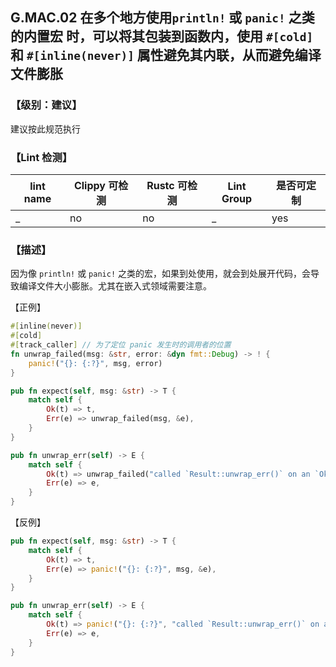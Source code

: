 ## G.MAC.02   在多个地方使用`println!` 或 `panic!` 之类的内置宏 时，可以将其包装到函数内，使用 `#[cold]` 和 `#[inline(never)]` 属性避免其内联，从而避免编译文件膨胀

### 【级别：建议】

建议按此规范执行

### 【Lint 检测】

| lint name | Clippy 可检测 | Rustc 可检测 | Lint Group | 是否可定制 |
| --------- | ------------- | ------------ | ---------- | ---------- |
| _         | no            | no           | _          | yes        |

### **【描述】**

因为像 `println!` 或 `panic!` 之类的宏，如果到处使用，就会到处展开代码，会导致编译文件大小膨胀。尤其在嵌入式领域需要注意。

【正例】

```rust
#[inline(never)]
#[cold]
#[track_caller] // 为了定位 panic 发生时的调用者的位置
fn unwrap_failed(msg: &str, error: &dyn fmt::Debug) -> ! {
    panic!("{}: {:?}", msg, error)
}

pub fn expect(self, msg: &str) -> T {
    match self {
        Ok(t) => t,
        Err(e) => unwrap_failed(msg, &e),
    }
}

pub fn unwrap_err(self) -> E {
    match self {
        Ok(t) => unwrap_failed("called `Result::unwrap_err()` on an `Ok` value", &t),
        Err(e) => e,
    }
}
```

【反例】

```rust
pub fn expect(self, msg: &str) -> T {
    match self {
        Ok(t) => t,
        Err(e) => panic!("{}: {:?}", msg, &e),
    }
}

pub fn unwrap_err(self) -> E {
    match self {
        Ok(t) => panic!("{}: {:?}", "called `Result::unwrap_err()` on an `Ok` value", &t),
        Err(e) => e,
    }
}
```

